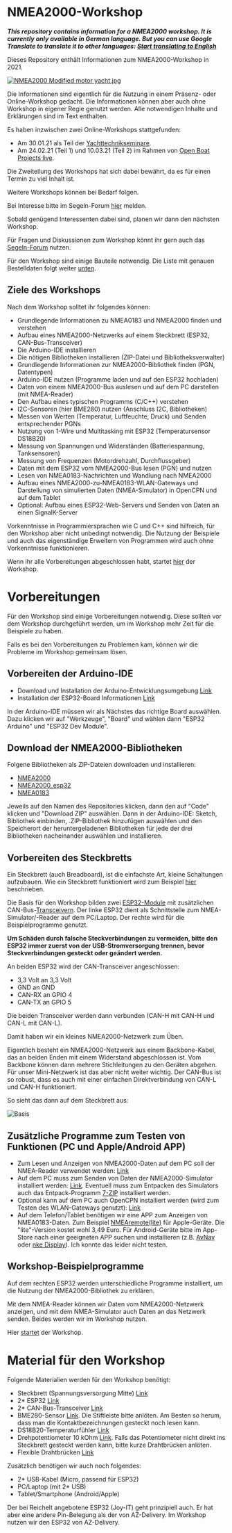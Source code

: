 # NMEA2000-Workshop

**_This repository contains information for a NMEA2000 workshop. It is currently only available in German language. But you can use Google Translate to translate it to other languages: [Start translating to English](https://translate.google.com/translate?hl=&sl=de&tl=en&u=https%3A%2F%2Fgithub.com%2FAK-Homberger%2FNMEA2000-Workshop)_**

Dieses Repository enthält Informationen zum NMEA2000-Workshop in 2021.

<p><a href="https://commons.wikimedia.org/wiki/File:NMEA2000_Modified_motor_yacht.jpg#/media/Datei:NMEA2000_Modified_motor_yacht.jpg"><img src="https://upload.wikimedia.org/wikipedia/commons/thumb/b/bf/NMEA2000_Modified_motor_yacht.jpg/1200px-NMEA2000_Modified_motor_yacht.jpg" alt="NMEA2000 Modified motor yacht.jpg"></a><br>

Die Informationen sind eigentlich für die Nutzung in einem Präsenz- oder Online-Workshop gedacht. Die Informationen können aber auch ohne Workshop in eigener Regie genutzt werden. Alle notwendigen Inhalte und Erklärungen sind im Text enthalten.

Es haben inzwischen zwei Online-Workshops stattgefunden:

- Am 30.01.21 als Teil der [Yachttechnikseminare](https://www.segeln-forum.de/board69-gewerbliche-angebote/board114-aus-weiterbildung-gewerblich/77672-seminar-workshop-nmea-2000/).
- Am 24.02.21 (Teil 1) und 10.03.21 (Teil 2) im Rahmen von [Open Boat Projects live](https://www.segeln-forum.de/board194-boot-technik/board195-open-boat-projects-org/78918-open-boat-projects-live-3/?s=c8766c7bea94061aa3d0a8ebb954e6c4d6c9e1ec).

Die Zweiteilung des Workshops hat sich dabei bewährt, da es für einen Termin zu viel Inhalt ist.

Weitere Workshops können bei Bedarf folgen.

Bei Interesse bitte im Segeln-Forum [hier](https://www.segeln-forum.de/board194-boot-technik/board195-open-boat-projects-org/78918-open-boat-projects-live-3/?s=c8766c7bea94061aa3d0a8ebb954e6c4d6c9e1ec) melden. 

Sobald genügend Interessenten dabei sind, planen wir dann den nächsten Workshop.

Für Fragen und Diskussionen zum Workshop könnt ihr gern auch das [Segeln-Forum](https://www.segeln-forum.de/board194-boot-technik/board195-open-boat-projects-org/78918-open-boat-projects-live-3/?s=c8766c7bea94061aa3d0a8ebb954e6c4d6c9e1ec) nutzen.

Für den Workshop sind einige Bauteile notwendig. Die Liste mit genauen Bestelldaten folgt weiter [unten](https://github.com/AK-Homberger/NMEA2000-Workshop#material-f%C3%BCr-den-workshop).

## Ziele des Workshops
Nach dem Workshop solltet ihr folgendes können:
- Grundlegende Informationen zu NMEA0183 und NMEA2000 finden und verstehen
- Aufbau eines NMEA2000-Netzwerks auf einem Steckbrett (ESP32, CAN-Bus-Transceiver)
- Die Arduino-IDE installieren
- Die nötigen Bibliotheken installieren (ZIP-Datei und Bibliotheksverwalter)
- Grundlegende Informationen zur NMEA2000-Bibliothek finden (PGN, Datentypen)
- Arduino-IDE nutzen (Programme laden und auf den ESP32 hochladen)
- Daten von einem NMEA2000-Bus auslesen und auf dem PC darstellen (mit NMEA-Reader)
- Den Aufbau eines typischen Programms (C/C++) verstehen
- I2C-Sensoren (hier BME280) nutzen (Anschluss I2C, Bibliotheken)
- Messen von Werten (Temperatur, Luftfeuchte, Druck) und Senden entsprechender PGNs
- Nutzung von 1-Wire und Multitasking mit ESP32 (Temperatursensor DS18B20)
- Messung von Spannungen und Widerständen (Batteriespannung, Tanksensoren)
- Messung von Frequenzen (Motordrehzahl, Durchflussgeber)
- Daten mit dem ESP32 vom NMEA2000-Bus lesen (PGN) und nutzen
- Lesen von NMEA0183-Nachrichten und Wandlung nach NMEA2000
- Aufbau eines NMEA2000-zu-NMEA0183-WLAN-Gateways und Darstellung von simulierten Daten (NMEA-Simulator) in OpenCPN und auf dem Tablet
- Optional: Aufbau eines ESP32-Web-Servers und Senden von Daten an einen SignalK-Server

Vorkenntnisse in Programmiersprachen wie C und C++ sind hilfreich, für den Workshop aber nicht unbedingt notwendig. Die Nutzung der Beispiele und auch das eigenständige Erweitern von Programmen wird auch ohne Vorkenntnisse funktionieren.

Wenn ihr alle Vorbereitungen abgeschlossen habt, startet [hier](https://github.com/AK-Homberger/NMEA2000-Workshop/blob/main/Start.md) der Workshop.

# Vorbereitungen
Für den Workshop sind einige Vorbereitungen notwendig. Diese sollten vor dem Workshop durchgeführt werden, um im Workshop mehr Zeit für die Beispiele zu haben.

Falls es bei den Vorbereitungen zu Problemen kam, können wir die Probleme im Workshop gemeinsam lösen.

## Vorbereiten der Arduino-IDE
- Download und Installation der Arduino-Entwicklungsumgebung [Link](https://www.arduino.cc/en/software)
- Installation der ESP32-Board Informationen [Link](https://www.az-delivery.de/blogs/azdelivery-blog-fur-arduino-und-raspberry-pi/esp32-jetzt-mit-boardverwalter-installieren)

In der Arduino-IDE müssen wir als Nächstes das richtige Board auswählen. Dazu klicken wir auf "Werkzeuge", "Board" und wählen dann "ESP32 Arduino" und "ESP32 Dev Module".

## Download der NMEA2000-Bibliotheken

Folgene Bibliotheken als ZIP-Dateien downloaden und installieren:
- [NMEA2000](https://github.com/ttlappalainen/NMEA2000)
- [NMEA2000_esp32](https://github.com/ttlappalainen/NMEA2000_esp32)
- [NMEA0183](https://github.com/ttlappalainen/NMEA0183)

Jeweils auf den Namen des Repositories klicken, dann den auf "Code" klicken und "Download ZIP" auswählen. Dann in der Arduino-IDE: Sketch, Bibliothek einbinden, .ZIP-Bibliothek hinzufügen auswählen und den Speicherort der heruntergeladenen Bibliotheken für jede der drei Bibliotheken nacheinander auswählen und installieren.

## Vorbereiten des Steckbretts

Ein Steckbrett (auch Breadboard), ist die einfachste Art, kleine Schaltungen aufzubauen. Wie ein Steckbrett funktioniert wird zum Beispiel [hier](https://www.exp-tech.de/blog/tutorial-breadboard-steckplatine) beschrieben.

Die Basis für den Workshop bilden zwei [ESP32-Module](https://de.wikipedia.org/wiki/ESP32) mit zusätzlichen CAN-Bus-[Transceivern](https://de.wikipedia.org/wiki/Transceiver). Der linke ESP32 dient als Schnittstelle zum NMEA-Simulator/-Reader auf dem PC/Laptop. Der rechte wird für die Beispielprogramme genutzt.

**Um Schäden durch falsche Steckverbindungen zu vermeiden, bitte den ESP32 immer zuerst von der USB-Stromversorgung trennen, bevor Steckverbindungen gesteckt oder geändert werden.**

An beiden ESP32 wird der CAN-Transceiver angeschlossen:
- 3,3 Volt an 3,3 Volt
- GND an GND
- CAN-RX an GPIO 4
- CAN-TX an GPIO 5 

Die beiden Transceiver werden dann verbunden (CAN-H mit CAN-H und CAN-L mit CAN-L).

Damit haben wir ein kleines NMEA2000-Netzwerk zum Üben. 

Eigentlich besteht ein NMEA2000-Netzwerk aus einem Backbone-Kabel, das an beiden Enden mit einem Widerstand abgeschlossen ist. Vom Backbone können dann mehrere Stichleitungen zu den Geräten abgehen. Für unser Mini-Netzwerk ist das aber nicht weiter wichtig. Der CAN-Bus ist so robust, dass es auch mit einer einfachen Direktverbindung von CAN-L und CAN-H funktioniert.

So sieht das dann auf dem Steckbrett aus:

![Basis](https://github.com/AK-Homberger/NMEA-Workshop/blob/main/Bilder/NMEA2000-Basis_Steckplatine.png)

## Zusätzliche Programme zum Testen von Funktionen (PC und Apple/Android APP)
- Zum Lesen und Anzeigen von NMEA2000-Daten auf dem PC soll der NMEA-Reader verwendet werden: [Link](https://actisense.com/acti_software/nmea-reader/)
- Auf dem PC muss zum Senden von Daten der NMEA2000-Simulator installiert werden: [Link](http://www.kave.fi/Apps/index.html). Eventuell muss zum Entpacken des Simulators auch das Entpack-Programm [7-ZIP](https://www.7-zip.de/) installiert werden.
- Optional kann auf dem PC auch OpenCPN installiert werden (wird zum Testen des WLAN-Gateways genutzt): [Link](https://opencpn.org/OpenCPN/info/downloads.html)
- Auf dem Telefon/Tablet benötigen wir eine APP zum Anzeigen von NMEA0183-Daten. Zum Beispiel [NMEAremote(lite)](https://apps.apple.com/de/app/nmearemote-lite/id413937027) für Apple-Geräte. Die "lite"-Version kostet wohl 3,49 Euro. Für Android-Geräte bitte im App-Store nach einer geeigneten APP suchen und installieren (z.B. [AvNav](https://play.google.com/store/apps/details?id=de.wellenvogel.avnav.main&hl=de&gl=DE) oder [nke Display](https://play.google.com/store/apps/details?id=nke.appandroid.activities&hl=de&gl=DE)). Ich konnte das leider nicht testen.

## Workshop-Beispielprogramme
Auf dem rechten ESP32 werden unterschiedliche Programme installiert, um die Nutzung der NMEA2000-Bibliothek zu erklären. 

Mit dem NMEA-Reader können wir Daten vom NMEA2000-Netzwerk anzeigen, und mit dem NMEA-Simulator auch Daten an das Netzwerk senden. Beides werden wir im Workshop nutzen.

Hier [startet](https://github.com/AK-Homberger/NMEA2000-Workshop/blob/main/Start.md) der Workshop.

# Material für den Workshop
Folgende Materialien werden für den Workshop benötigt:

- Steckbrett (Spannungsversorgung Mitte) [Link](https://www.reichelt.de/experimentier-steckboard-1260-300-kontakte-steckboard-sb-3-p139508.html?&trstct=pol_5&nbc=1)
- 2* ESP32 [Link](https://www.amazon.de/AZDelivery-NodeMCU-Development-Nachfolgermodell-ESP8266/dp/B071P98VTG/ref=sxts_sxwds-bia-wc-drs3_0?__mk_de_DE=%C3%85M%C3%85%C5%BD%C3%95%C3%91&cv_ct_cx=ESP32&dchild=1&keywords=ESP32)
- 2* CAN-Bus-Transceiver [Link](https://eckstein-shop.de/Waveshare-SN65HVD230-CAN-Board-33V-ESD-protection)
- BME280-Sensor [Link](https://www.reichelt.de/entwicklerboards-temperatur-feuchtigkeits-und-drucksensor--debo-bme280-p253982.html?&trstct=pos_1&nbc=1). Die Stiftleiste bitte anlöten. Am Besten so herum, dass man die Kontaktbezeichnungen gesteckt noch lesen kann.
- DS18B20-Temperaturfühler [Link](https://www.reichelt.de/digital-thermometer-1-wire--0-5-c-to-92-ds-18b20-p58169.html?search=18b20)
- Drehpotentiometer 10 kOhm [Link](https://www.reichelt.de/drehpotentiometer-10-kohm-linear-6-mm-pih-pc16ip061033-p232701.html?&nbc=1). Falls das Potentiometer nicht direkt ins Steckbrett gesteckt werden kann, bitte kurze Drahtbrücken anlöten.
- Flexible Drahtbrücken [Link](https://www.reichelt.de/flexible-drahtbruecken-15-cm-mehrfarbig-65er-pack-rnd-255-00009-p253202.html?&nbc=1&trstct=lsbght_sldr::253206)

Zusätzlich benötigen wir auch noch folgendes:
- 2* USB-Kabel (Micro, passend für ESP32)
- PC/Laptop (mit 2* USB)
- Tablet/Smartphone (Android/Apple)

Der bei Reichelt angebotene ESP32 (Joy-IT) geht prinzipiell auch. Er hat aber eine andere Pin-Belegung als der von AZ-Delivery. Im Workshop nutzen wir den ESP32 von AZ-Delivery.
